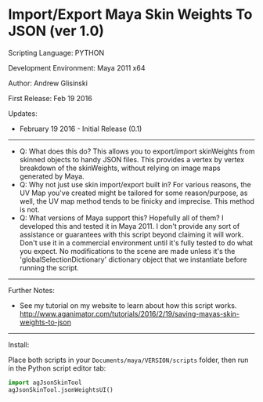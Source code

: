 Import/Export Maya Skin Weights To JSON (ver 1.0)
===
Scripting Language: PYTHON

Development Environment: Maya 2011 x64

Author: Andrew Glisinski

First Release: Feb 19 2016

Updates:

*   February 19 2016 - Initial Release (0.1)
-------------------
*   Q: What does this do?
    This allows you to export/import skinWeights from skinned objects to handy JSON files. This provides a vertex by vertex breakdown of the skinWeights, without relying on image maps generated by Maya.
*   Q: Why not just use skin import/export built in?
    For various reasons, the UV Map you've created might be tailored for some reason/purpose, as well, the UV map method tends to be finicky and imprecise. This method is not.
*   Q: What versions of Maya support this?
    Hopefully all of them? I developed this and tested it in Maya 2011. I don't provide any sort of assistance or guarantees with this script beyond claiming it will work. Don't use it in a commercial environment until it's fully tested to do what you expect. No modifications to the scene are made unless it's the 'globalSelectionDictionary' dictionary object that we instantiate before running the script.

-------------------
Further Notes:
- See my tutorial on my website to learn about how this script works. http://www.aganimator.com/tutorials/2016/2/19/saving-mayas-skin-weights-to-json

-------------------
Install:

Place both scripts in your `Documents/maya/VERSION/scripts` folder, then run in the Python script editor tab:
```python
import agJsonSkinTool
agJsonSkinTool.jsonWeightsUI()
```
